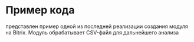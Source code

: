 # Пример кода
представлен пример одной из последней реализации создания модуля на Bitrix. Модуль обрабатывает CSV-файл для дальнейшего анализа
